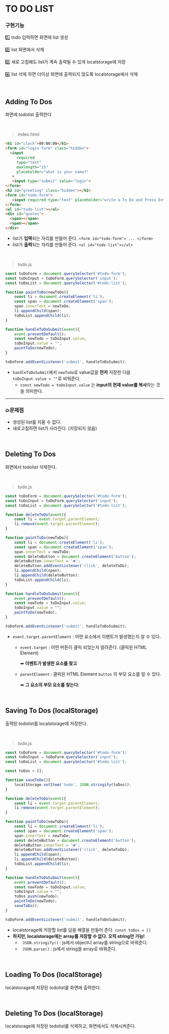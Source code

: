 # TO DO LIST

### 구현기능
1️⃣ todo 입력하면 화면에 list 생성

2️⃣ list 화면에서 삭제

3️⃣ 새로 고침해도 list가 계속 출력될 수 있게 localstorage에 저장

4️⃣ list 삭제 하면 더이상 화면에 출력되지 않도록 localstorage에서 삭제

<br>

## Adding To Dos
화면에 todolist 출력한다

<br>

> index.html
```html
<h1 id="clock">00:00:00</h1>
<form id="login-form" class="hidden">
  <input
     required
     type="text"
     maxlength="15"
     placeholder="what is your name?"
   >
   <input type="submit" value="login">
</form>
<h2 id="greeting" class="hidden"></h2>
<form id="todo-form">
   <input required type="text" placeholder="write a To Do and Press Enter">
</form>
<ul id="todo-list"></ul>
<div id="quotes">
  <span></span>
  <span></span>
</div>

````
- list가 **입력**되는 자리를 만들어 준다. ```<form id="todo-form"> ... </form>```
- list가 **출력**되는 자리를 만들어 준다. ```<ul id="todo-list"></ul>```

<br>

> todo.js
```javascript
const toDoForm = document.querySelector('#todo-form');
const toDoInput = toDoForm.querySelector('input');
const toDoList = document.querySelector('#todo-list');

function paintToDo(newToDo){
    const li = document.createElement('li');
    const span = document.createElement('span');
    span.innerText = newToDo; 
    li.appendChild(span);
    toDoList.appendChild(li);
}

function handleToDoSubmit(event){
    event.preventDefault();
    const newTodo = toDoInput.value;
    toDoInput.value = "";
    paintToDo(newTodo);
}

toDoForm.addEventListener('submit', handleToDoSubmit);

```
- ```handleToDoSubmit```에서 ```newTodo```로 value값을 **먼저** 저장한 다음 ``` toDoInput.value = ""```로 비워준다.
   - ```const newTodo = toDoInput.value``` 는 **input의 현재 value를 복사**하는 것을 의미한다.

<hr>

### 💥문제점
- 생성된 list를 지울 수 없다.
- 새로고침하면 list가 사라진다. (저장되지 않음)

<br>


## Deleting To Dos
화면에서 todolist 삭제한다.

<br>

> todo.js

```javascript
const toDoForm = document.querySelector('#todo-form');
const toDoInput = toDoForm.querySelector('input');
const toDoList = document.querySelector('#todo-list');

function deleteToDo(event){
    const li = event.target.parentElement;
    li.remove(event.target.parentElement);
}

function paintToDo(newToDo){
    const li = document.createElement('li');
    const span = document.createElement('span');
    span.innerText = newToDo; 
    const deleteButton = document.createElement('button');
    deleteButton.innerText = '❌';
    deleteButton.addEventListener('click', deleteToDo);
    li.appendChild(span);
    li.appendChild(deleteButton);
    toDoList.appendChild(li);
}

function handleToDoSubmit(event){
    event.preventDefault();
    const newTodo = toDoInput.value;
    toDoInput.value = "";
    paintToDo(newTodo);
}

toDoForm.addEventListener('submit', handleToDoSubmit);

```
- ```event.target.parentElement``` : 어떤 요소에서 이벤트가 발생했는지 알 수 있다. 
   - ```event.target``` : 어떤 버튼이 클릭 되었는지 알려준다. (클릭된 HTML Element) 
   
      ➡ **이벤트가 발생한 요소를 찾고**
   - ```parentElement``` : 클릭된 HTML Element ```button``` 의 부모 요소를 알 수 있다. 

      ➡ **그 요소의 부모 요소를 찾는다.**
     
<br>

## Saving To Dos (localStorage)
출력된 todolist를 localstorage에 저장한다.

<br>

> todo.js

```javascript
const toDoForm = document.querySelector('#todo-form');
const toDoInput = toDoForm.querySelector('input');
const toDoList = document.querySelector('#todo-list');

const toDos = [];

function saveToDo(){
    localStorage.setItem('todo', JSON.stringify(toDos));
}

function deleteToDo(event){
    const li = event.target.parentElement;
    li.remove(event.target.parentElement);
}

function paintToDo(newToDo){
    const li = document.createElement('li');
    const span = document.createElement('span');
    span.innerText = newToDo; 
    const deleteButton = document.createElement('button');
    deleteButton.innerText = '❌';
    deleteButton.addEventListener('click', deleteToDo);
    li.appendChild(span);
    li.appendChild(deleteButton);
    toDoList.appendChild(li);
}

function handleToDoSubmit(event){
    event.preventDefault();
    const newTodo = toDoInput.value;
    toDoInput.value = "";
    toDos.push(newTodo);
    paintToDo(newTodo);
    saveToDo();
}

toDoForm.addEventListener('submit', handleToDoSubmit);

```
- localstorage에 저장할 list를 담을 배열을 만들어 준다. ```const toDos = []```
- **하지만, localstorage에는 array를 저장할 수 없다. 오직 string만 가능!**
   - ``` JSON.stringify()``` : js에서 object나 array를 string으로 바꿔준다.
   - ``` JSON.parse()``` : js에서 string을 array로 바꿔준다.

<br>

## Loading To Dos (localStorage)
localstorage에 저장된 todolist를 화면에 출력한다.


<br>

## Deleting To Dos (localStorage)
localstorage에 저장된 todolist를 삭제하고, 화면에서도 삭제시켜준다.




